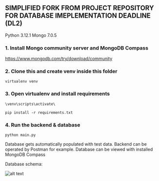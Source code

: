 ## SIMPLIFIED FORK FROM PROJECT REPOSITORY FOR DATABASE IMEPLEMENTATION DEADLINE (DL2)

Python 3.12.1
Mongo 7.0.5

### 1. Install Mongo community server and MongoDB Compass
https://www.mongodb.com/try/download/community

### 2. Clone this and create venv inside this folder
`virtualenv venv`

### 3. Open virtualenv and install requirements
```\venv\scripts\activate\```

```pip install -r requirements.txt```

### 4. Run the backend & database

```python main.py```

Database gets automatically populated with test data. Backend can be operated by Postman for example. Database can be viewed with installed MongoDB Compass

Database schema:

![alt text](image-1.png)
